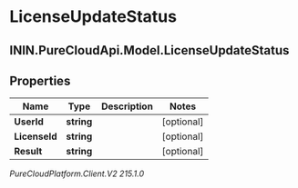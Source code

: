 # LicenseUpdateStatus

## ININ.PureCloudApi.Model.LicenseUpdateStatus

## Properties

|Name | Type | Description | Notes|
|------------ | ------------- | ------------- | -------------|
| **UserId** | **string** |  | [optional] |
| **LicenseId** | **string** |  | [optional] |
| **Result** | **string** |  | [optional] |



_PureCloudPlatform.Client.V2 215.1.0_
